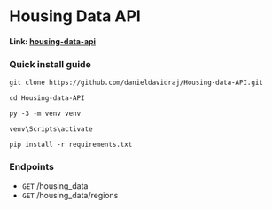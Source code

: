 # Housing Data API

#### Link: [housing-data-api](https://housing-data-api.herokuapp.com/)

### Quick install guide

```
git clone https://github.com/danieldavidraj/Housing-data-API.git
```
```
cd Housing-data-API
```
```
py -3 -m venv venv
```
```
venv\Scripts\activate
```
```
pip install -r requirements.txt
```

### Endpoints

* ```GET``` /housing_data
* ```GET``` /housing_data/regions
